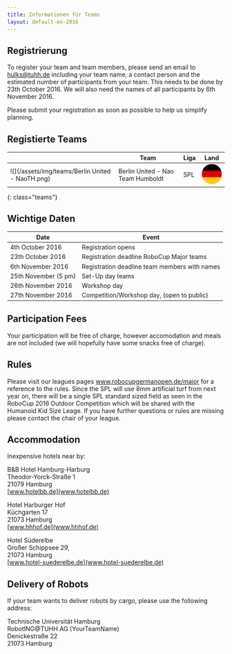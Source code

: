```yaml
---
title: Informationen für Teams
layout: default-en-2016
---
```


## Registrierung

To register your team and team members, please send an email to hulks@tuhh.de including your team name, a contact person and the estimated number of participants from your team. This needs to be done by 23th October 2016. We will also need the names of all participants by 6th November 2016.

Please submit your registration as soon as possible to help us simplify planning.

## Registierte Teams

|   | Team | Liga | Land |
|---|------|------|------|
| ![](/assets/img/teams/Berlin United - NaoTH.png) | Berlin United - Nao Team Humboldt | SPL | ![DE](/assets/img/de.svg) |
{: class="teams"}

## Wichtige Daten

|       Date           |                 Event                         |
|----------------------|-----------------------------------------------|
| 4th October 2016     | Registration opens                            |
| 23th October 2016    | Registration deadline RoboCup Major teams     |
| 6th November 2016    | Registration deadline team members with names |
| 25th November (5 pm) | Set-Up day teams                              |
| 26th November 2016   | Workshop day                                  |
| 27th November 2016   | Competition/Workshop day, (open to public)    |

## Participation Fees

Your participation will be free of charge, however accomodation and meals are not included (we will hopefully have some snacks free of charge).

## Rules

Please visit our leagues pages www.robocupgermanopen.de/major for a reference to the rules. Since the SPL will use 8mm artificial turf from next year on, there will be a single SPL standard sized field as seen in the RoboCup 2016 Outdoor Competition which will be shared with the Humanoid Kid Size Leage. If you have further questions or rules are missing please contact the chair of your league.

## Accommodation

Inexpensive hotels near by:

B&B Hotel Hamburg-Harburg  
Theodor-Yorck-Straße 1  
21079 Hamburg  
[www.hotelbb.de](www.hotelbb.de)

Hotel Harburger Hof  
Küchgarten 17  
21073 Hamburg  
[www.hhhof.de](www.hhhof.de)

Hotel Süderelbe  
Großer Schippsee 29,  
21073 Hamburg  
[www.hotel-suederelbe.de](www.hotel-suederelbe.de)

## Delivery of Robots

If your team wants to deliver robots by cargo, please use the following address:

Technische Universität Hamburg  
RobotING@TUHH AG (YourTeamName)  
Denickestraße 22  
21073 Hamburg